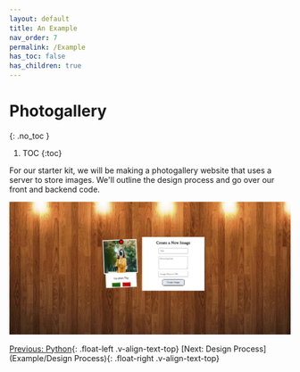 ```yaml
---
layout: default
title: An Example
nav_order: 7
permalink: /Example
has_toc: false
has_children: true
---
```


# Photogallery
{: .no_toc }

1. TOC
{:toc}

For our starter kit, we will be making a photogallery website that uses a server to store images. We'll outline the design process and go over our front and backend code.

![Photogallery](source/assets/images/photogallery.jpg)

[Previous: Python](Tutorials/Python){: .float-left .v-align-text-top}
[Next: Design Process](Example/Design Process){: .float-right .v-align-text-top}
